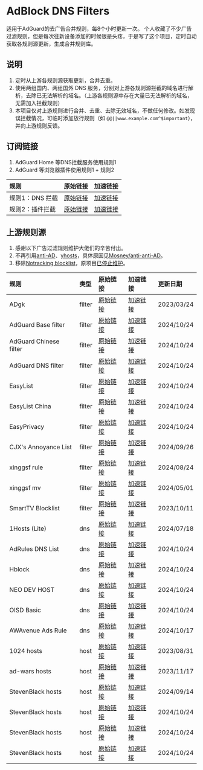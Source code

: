 # AdBlock DNS Filters
适用于AdGuard的去广告合并规则，每8个小时更新一次。
个人收藏了不少广告过滤规则，但是每次往新设备添加的时候很是头疼，于是写了这个项目，定时自动获取各规则源更新，生成合并规则库。
## 说明
1. 定时从上游各规则源获取更新，合并去重。
2. 使用两组国内、两组国外 DNS 服务，分别对上游各规则源拦截的域名进行解析，去除已无法解析的域名。（上游各规则源中存在大量已无法解析的域名，无需加入拦截规则）
3. 本项目仅对上游规则进行合并、去重、去除无效域名，不做任何修改。如发现误拦截情况，可临时添加放行规则（如 `@@||www.example.com^$important`），并向上游规则反馈。

## 订阅链接
1. AdGuard Home 等DNS拦截服务使用规则1
2. AdGuard 等浏览器插件使用规则1 + 规则2

| 规则 | 原始链接 | 加速链接 |
|:-|:-|:-|
| 规则1：DNS 拦截 | [原始链接](https://raw.githubusercontent.com/217heidai/adblockfilters/main/rules/adblockdns.txt) | [加速链接](https://mirror.ghproxy.com/https://raw.githubusercontent.com/217heidai/adblockfilters/main/rules/adblockdns.txt) |
| 规则2：插件拦截 | [原始链接](https://raw.githubusercontent.com/217heidai/adblockfilters/main/rules/adblockfilters.txt) | [加速链接](https://mirror.ghproxy.com/https://raw.githubusercontent.com/217heidai/adblockfilters/main/rules/adblockfilters.txt) |
## 上游规则源
1. 感谢以下广告过滤规则维护大佬们的辛苦付出。
2. 不再引用[anti-AD](https://anti-ad.net/adguard.txt)、[yhosts](https://raw.githubusercontent.com/VeleSila/yhosts/master/hosts.txt)，具体原因见[Mosney/anti-anti-AD](https://github.com/Mosney/anti-anti-AD)。
3. 移除[Notracking blocklist](https://raw.githubusercontent.com/notracking/hosts-blocklists/master/adblock/adblock.txt)，原项目[已停止维护](https://github.com/notracking/hosts-blocklists/issues/900)。

| 规则 | 类型 | 原始链接 | 加速链接 | 更新日期 |
|:-|:-|:-|:-|:-|
| ADgk | filter | [原始链接](https://raw.githubusercontent.com/banbendalao/ADgk/master/ADgk.txt) | [加速链接](https://mirror.ghproxy.com/https://raw.githubusercontent.com/217heidai/adblockfilters/main/rules/ADgk.txt) | 2023/03/24 |
| AdGuard Base filter | filter | [原始链接](https://raw.githubusercontent.com/AdguardTeam/FiltersRegistry/master/filters/filter_2_Base/filter.txt) | [加速链接](https://mirror.ghproxy.com/https://raw.githubusercontent.com/217heidai/adblockfilters/main/rules/AdGuard_Base_filter.txt) | 2024/10/24 |
| AdGuard Chinese filter | filter | [原始链接](https://raw.githubusercontent.com/AdguardTeam/FiltersRegistry/master/filters/filter_224_Chinese/filter.txt) | [加速链接](https://mirror.ghproxy.com/https://raw.githubusercontent.com/217heidai/adblockfilters/main/rules/AdGuard_Chinese_filter.txt) | 2024/10/24 |
| AdGuard DNS filter | filter | [原始链接](https://adguardteam.github.io/AdGuardSDNSFilter/Filters/filter.txt) | [加速链接](https://mirror.ghproxy.com/https://raw.githubusercontent.com/217heidai/adblockfilters/main/rules/AdGuard_DNS_filter.txt) | 2024/10/24 |
| EasyList | filter | [原始链接](https://easylist-downloads.adblockplus.org/easylist.txt) | [加速链接](https://mirror.ghproxy.com/https://raw.githubusercontent.com/217heidai/adblockfilters/main/rules/EasyList.txt) | 2024/10/24 |
| EasyList China | filter | [原始链接](https://easylist-downloads.adblockplus.org/easylistchina.txt) | [加速链接](https://mirror.ghproxy.com/https://raw.githubusercontent.com/217heidai/adblockfilters/main/rules/EasyList_China.txt) | 2024/10/24 |
| EasyPrivacy | filter | [原始链接](https://easylist-downloads.adblockplus.org/easyprivacy.txt) | [加速链接](https://mirror.ghproxy.com/https://raw.githubusercontent.com/217heidai/adblockfilters/main/rules/EasyPrivacy.txt) | 2024/10/24 |
| CJX's Annoyance List | filter | [原始链接](https://raw.githubusercontent.com/cjx82630/cjxlist/master/cjx-annoyance.txt) | [加速链接](https://mirror.ghproxy.com/https://raw.githubusercontent.com/217heidai/adblockfilters/main/rules/CJX's_Annoyance_List.txt) | 2024/09/26 |
| xinggsf rule | filter | [原始链接](https://raw.githubusercontent.com/xinggsf/Adblock-Plus-Rule/master/rule.txt) | [加速链接](https://mirror.ghproxy.com/https://raw.githubusercontent.com/217heidai/adblockfilters/main/rules/xinggsf_rule.txt) | 2024/08/24 |
| xinggsf mv | filter | [原始链接](https://raw.githubusercontent.com/xinggsf/Adblock-Plus-Rule/master/mv.txt) | [加速链接](https://mirror.ghproxy.com/https://raw.githubusercontent.com/217heidai/adblockfilters/main/rules/xinggsf_mv.txt) | 2024/05/01 |
| SmartTV Blocklist | filter | [原始链接](https://raw.githubusercontent.com/Perflyst/PiHoleBlocklist/master/SmartTV-AGH.txt) | [加速链接](https://mirror.ghproxy.com/https://raw.githubusercontent.com/217heidai/adblockfilters/main/rules/SmartTV_Blocklist.txt) | 2023/10/11 |
| 1Hosts (Lite) | dns | [原始链接](https://raw.githubusercontent.com/badmojr/1Hosts/master/Lite/adblock.txt) | [加速链接](https://mirror.ghproxy.com/https://raw.githubusercontent.com/217heidai/adblockfilters/main/rules/1Hosts_(Lite).txt) | 2024/07/18 |
| AdRules DNS List | dns | [原始链接](https://raw.githubusercontent.com/Cats-Team/AdRules/main/dns.txt) | [加速链接](https://mirror.ghproxy.com/https://raw.githubusercontent.com/217heidai/adblockfilters/main/rules/AdRules_DNS_List.txt) | 2024/10/24 |
| Hblock | dns | [原始链接](https://hblock.molinero.dev/hosts_adblock.txt) | [加速链接](https://mirror.ghproxy.com/https://raw.githubusercontent.com/217heidai/adblockfilters/main/rules/Hblock.txt) | 2024/10/24 |
| NEO DEV HOST | dns | [原始链接](https://raw.githubusercontent.com/neodevpro/neodevhost/master/lite_adblocker) | [加速链接](https://mirror.ghproxy.com/https://raw.githubusercontent.com/217heidai/adblockfilters/main/rules/NEO_DEV_HOST.txt) | 2024/10/24 |
| OISD Basic | dns | [原始链接](https://abp.oisd.nl/basic/) | [加速链接](https://mirror.ghproxy.com/https://raw.githubusercontent.com/217heidai/adblockfilters/main/rules/OISD_Basic.txt) | 2024/10/24 |
| AWAvenue Ads Rule | dns | [原始链接](https://raw.githubusercontent.com/TG-Twilight/AWAvenue-Ads-Rule/main/AWAvenue-Ads-Rule.txt) | [加速链接](https://mirror.ghproxy.com/https://raw.githubusercontent.com/217heidai/adblockfilters/main/rules/AWAvenue_Ads_Rule.txt) | 2024/10/17 |
| 1024 hosts | host | [原始链接](https://raw.githubusercontent.com/Goooler/1024_hosts/master/hosts) | [加速链接](https://mirror.ghproxy.com/https://raw.githubusercontent.com/217heidai/adblockfilters/main/rules/1024_hosts.txt) | 2023/08/31 |
| ad-wars hosts | host | [原始链接](https://raw.githubusercontent.com/jdlingyu/ad-wars/master/hosts) | [加速链接](https://mirror.ghproxy.com/https://raw.githubusercontent.com/217heidai/adblockfilters/main/rules/ad-wars_hosts.txt) | 2023/11/17 |
| StevenBlack hosts | host | [原始链接](https://raw.githubusercontent.com/8680/GOODBYEADS/master/rules.txt) | [加速链接](https://mirror.ghproxy.com/https://raw.githubusercontent.com/217heidai/adblockfilters/main/rules/StevenBlack_hosts.txt) | 2024/09/14 |
| StevenBlack hosts | host | [原始链接](https://adrules.top/dns.txt) | [加速链接](https://mirror.ghproxy.com/https://raw.githubusercontent.com/217heidai/adblockfilters/main/rules/StevenBlack_hosts.txt) | 2024/10/24 |
| StevenBlack hosts | host | [原始链接](https://anti-ad.net/easylist.txt) | [加速链接](https://mirror.ghproxy.com/https://raw.githubusercontent.com/217heidai/adblockfilters/main/rules/StevenBlack_hosts.txt) | 2024/10/24 |
| StevenBlack hosts | host | [原始链接](https://raw.githubusercontent.com/TG-Twilight/AWAvenue-Ads-Rule/main/AWAvenue-Ads-Rule.txt) | [加速链接](https://mirror.ghproxy.com/https://raw.githubusercontent.com/217heidai/adblockfilters/main/rules/StevenBlack_hosts.txt) | 2024/10/24 |
